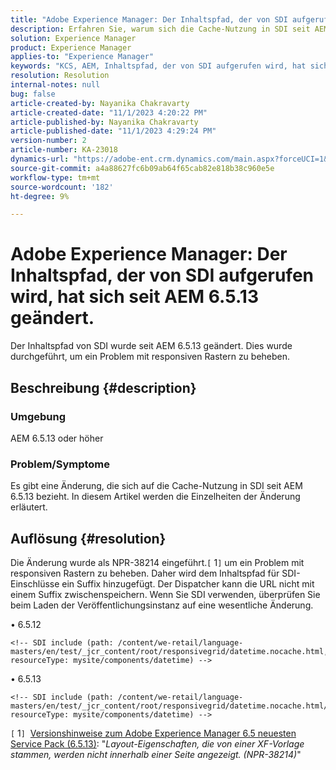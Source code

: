 ```yaml
---
title: "Adobe Experience Manager: Der Inhaltspfad, der von SDI aufgerufen wird, hat sich seit AEM 6.5.13 geändert."
description: Erfahren Sie, warum sich die Cache-Nutzung in SDI seit AEM 6.5.13 geändert hat.
solution: Experience Manager
product: Experience Manager
applies-to: "Experience Manager"
keywords: "KCS, AEM, Inhaltspfad, der von SDI aufgerufen wird, hat sich seit AEM 6.5.13 geändert."
resolution: Resolution
internal-notes: null
bug: false
article-created-by: Nayanika Chakravarty
article-created-date: "11/1/2023 4:20:22 PM"
article-published-by: Nayanika Chakravarty
article-published-date: "11/1/2023 4:29:24 PM"
version-number: 2
article-number: KA-23018
dynamics-url: "https://adobe-ent.crm.dynamics.com/main.aspx?forceUCI=1&pagetype=entityrecord&etn=knowledgearticle&id=a2eba988-d278-ee11-8179-6045bd0065f9"
source-git-commit: a4a88627fc6b09ab64f65cab82e818b38c960e5e
workflow-type: tm+mt
source-wordcount: '182'
ht-degree: 9%

---
```


# Adobe Experience Manager: Der Inhaltspfad, der von SDI aufgerufen wird, hat sich seit AEM 6.5.13 geändert.


Der Inhaltspfad von SDI wurde seit AEM 6.5.13 geändert. Dies wurde durchgeführt, um ein Problem mit responsiven Rastern zu beheben.

## Beschreibung {#description}


### <b>Umgebung</b>

AEM 6.5.13 oder höher

### Problem/Symptome

Es gibt eine Änderung, die sich auf die Cache-Nutzung in SDI seit AEM 6.5.13 bezieht. In diesem Artikel werden die Einzelheiten der Änderung erläutert.


## Auflösung {#resolution}


Die Änderung wurde als NPR-38214 eingeführt.`[` 1`]`  um ein Problem mit responsiven Rastern zu beheben. Daher wird dem Inhaltspfad für SDI-Einschlüsse ein Suffix hinzugefügt. Der Dispatcher kann die URL nicht mit einem Suffix zwischenspeichern. Wenn Sie SDI verwenden, überprüfen Sie beim Laden der Veröffentlichungsinstanz auf eine wesentliche Änderung.

• 6.5.12




```
<!-- SDI include (path: /content/we-retail/language-masters/en/test/_jcr_content/root/responsivegrid/datetime.nocache.html, resourceType: mysite/components/datetime) -->
```




• 6.5.13




```
<!-- SDI include (path: /content/we-retail/language-masters/en/test/_jcr_content/root/responsivegrid/datetime.nocache.html/mysite/components/datetime, resourceType: mysite/components/datetime) -->
```




`[` 1`]`  [Versionshinweise zum Adobe Experience Manager 6.5 neuesten Service Pack (6.5.13)](https://experienceleague.adobe.com/docs/experience-manager-65/release-notes/service-pack/6.5.13.html?lang=de): &quot;*Layout-Eigenschaften, die von einer XF-Vorlage stammen, werden nicht innerhalb einer Seite angezeigt. (NPR-38214)*&quot;
